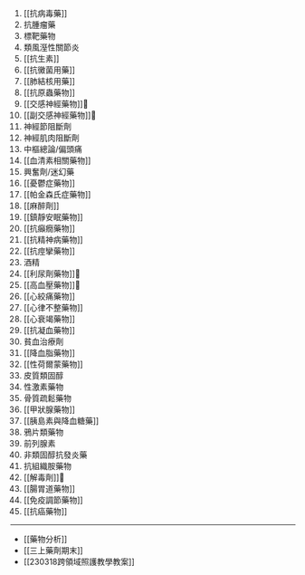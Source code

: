 1. [[抗病毒藥]]
2. 抗腫瘤藥
3. 標靶藥物
4. 類風溼性關節炎
5. [[抗生素]]
6. [[抗黴菌用藥]]
7. [[肺結核用藥]]
8. [[抗原蟲藥物]]
9. [[交感神經藥物]]🚧
10. [[副交感神經藥物]]🚧
11. 神經節阻斷劑
12. 神經肌肉阻斷劑
13. 中樞總論/偏頭痛
14. [[血清素相關藥物]]
15. 興奮劑/迷幻藥
16. [[憂鬱症藥物]]
17. [[帕金森氏症藥物]]
18. [[麻醉劑]]
19. [[鎮靜安眠藥物]]
20. [[抗癲癇藥物]]
21. [[抗精神病藥物]]
22. [[抗痙攣藥物]]
23.  酒精
24. [[利尿劑藥物]]🚧
25. [[高血壓藥物]]🚧
26. [[心絞痛藥物]]
27. [[心律不整藥物]]
28. [[心衰竭藥物]]
29. [[抗凝血藥物]]
30. 貧血治療劑
31. [[降血脂藥物]]
32. [[性荷爾蒙藥物]]
33. 皮質類固醇
34. 性激素藥物
35. 骨質疏鬆藥物
36. [[甲狀腺藥物]]
37. [[胰島素與降血糖藥]]
38. 鴉片類藥物
39. 前列腺素
40. 非類固醇抗發炎藥
41. 抗組織胺藥物
42. [[解毒劑]]🚧
43. [[腸胃道藥物]]
44. [[免疫調節藥物]]
45. [[抗癌藥物]]
---
- [[藥物分析]]
- [[三上藥劑期末]]
- [[230318跨領域照護教學教案]]